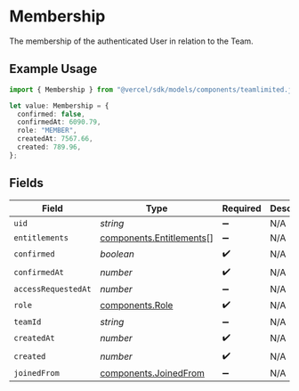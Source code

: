 # Membership

The membership of the authenticated User in relation to the Team.

## Example Usage

```typescript
import { Membership } from "@vercel/sdk/models/components/teamlimited.js";

let value: Membership = {
  confirmed: false,
  confirmedAt: 6090.79,
  role: "MEMBER",
  createdAt: 7567.66,
  created: 789.96,
};
```

## Fields

| Field                                                                | Type                                                                 | Required                                                             | Description                                                          |
| -------------------------------------------------------------------- | -------------------------------------------------------------------- | -------------------------------------------------------------------- | -------------------------------------------------------------------- |
| `uid`                                                                | *string*                                                             | :heavy_minus_sign:                                                   | N/A                                                                  |
| `entitlements`                                                       | [components.Entitlements](../../models/components/entitlements.md)[] | :heavy_minus_sign:                                                   | N/A                                                                  |
| `confirmed`                                                          | *boolean*                                                            | :heavy_check_mark:                                                   | N/A                                                                  |
| `confirmedAt`                                                        | *number*                                                             | :heavy_check_mark:                                                   | N/A                                                                  |
| `accessRequestedAt`                                                  | *number*                                                             | :heavy_minus_sign:                                                   | N/A                                                                  |
| `role`                                                               | [components.Role](../../models/components/role.md)                   | :heavy_check_mark:                                                   | N/A                                                                  |
| `teamId`                                                             | *string*                                                             | :heavy_minus_sign:                                                   | N/A                                                                  |
| `createdAt`                                                          | *number*                                                             | :heavy_check_mark:                                                   | N/A                                                                  |
| `created`                                                            | *number*                                                             | :heavy_check_mark:                                                   | N/A                                                                  |
| `joinedFrom`                                                         | [components.JoinedFrom](../../models/components/joinedfrom.md)       | :heavy_minus_sign:                                                   | N/A                                                                  |